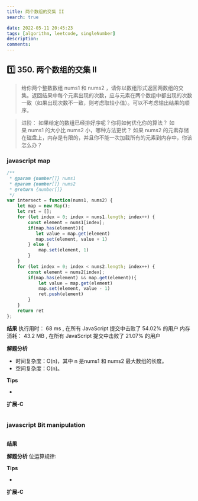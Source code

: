 ```yaml
---
title: 两个数组的交集 II
search: true

date: 2022-05-11 20:45:23
tags: [algorithm, leetcode, singleNumber]
description:
comments:
---
```


## 1️⃣ 350. 两个数组的交集 II

> 给你两个整数数组 nums1 和 nums2 ，请你以数组形式返回两数组的交集。返回结果中每个元素出现的次数，应与元素在两个数组中都出现的次数一致（如果出现次数不一致，则考虑取较小值）。可以不考虑输出结果的顺序。

> 进阶：
> 如果给定的数组已经排好序呢？你将如何优化你的算法？
> 如果 nums1 的大小比 nums2 小，哪种方法更优？
> 如果 nums2 的元素存储在磁盘上，内存是有限的，并且你不能一次加载所有的元素到内存中，你该怎么办？


### javascript map

```javascript
/**
 * @param {number[]} nums1
 * @param {number[]} nums2
 * @return {number[]}
 */
var intersect = function(nums1, nums2) {
    let map = new Map();
    let ret = [];
    for (let index = 0; index < nums1.length; index++) {
        const element = nums1[index];
        if(map.has(element)){
           let value = map.get(element)
           map.set(element, value + 1)
        } else {
            map.set(element, 1)
        }
    }
    for (let index = 0; index < nums2.length; index++) {
        const element = nums2[index];
        if(map.has(element) && map.get(element)){
            let value = map.get(element)
            map.set(element, value - 1)
            ret.push(element)
        }
    }
    return ret
};
```

**结果**
执行用时： 68 ms , 在所有 JavaScript 提交中击败了 54.02% 的用户
内存消耗： 43.2 MB , 在所有 JavaScript 提交中击败了 21.07% 的用户

**解题分析**
-   时间复杂度：O(n)，其中 n 是nums1 和 nums2 最大数组的长度。
-   空间复杂度：O(n)。

**Tips**

-  

**扩展-C**

```C

```

### javascript Bit manipulation

```javascript

```

**结果**


**解题分析**
位运算规律:


**Tips**

-  

**扩展-C**

```C

```

[](https://leetcode.cn/leetbook/read/top-interview-questions-easy/x2y0c2/)